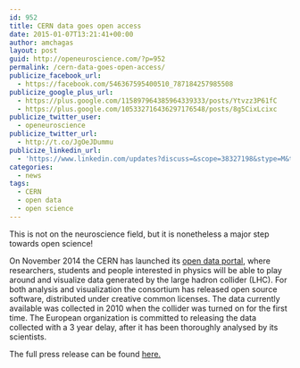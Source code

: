```yaml
---
id: 952
title: CERN data goes open access
date: 2015-01-07T13:21:41+00:00
author: amchagas
layout: post
guid: http://openeuroscience.com/?p=952
permalink: /cern-data-goes-open-access/
publicize_facebook_url:
  - https://facebook.com/546367595400510_787184257985508
publicize_google_plus_url:
  - https://plus.google.com/115897964385964339333/posts/Ytvzz3P61fC
  - https://plus.google.com/105332716436297176548/posts/8g5CixLcixc
publicize_twitter_user:
  - openeuroscience
publicize_twitter_url:
  - http://t.co/JgOeJDummu
publicize_linkedin_url:
  - 'https://www.linkedin.com/updates?discuss=&scope=38327198&stype=M&topic=5958567988033581056&type=U&a=U9Z2'
categories:
  - news
tags:
  - CERN
  - open data
  - open science
---
```

This is not on the neuroscience field, but it is nonetheless a major step towards open science!

On November 2014 the CERN has launched its [open data portal](http://opendata.cern.ch/), where researchers, students and people interested in physics will be able to play around and visualize data generated by the large hadron collider (LHC). For both analysis and visualization the consortium has released open source software, distributed under creative common licenses. The data currently available was collected in 2010 when the collider was turned on for the first time. The European organization is committed to releasing the data collected with a 3 year delay, after it has been thoroughly analysed by its scientists.

The full press release can be found [here.](http://home.web.cern.ch/about/updates/2014/11/cern-makes-public-first-data-lhc-experiments)